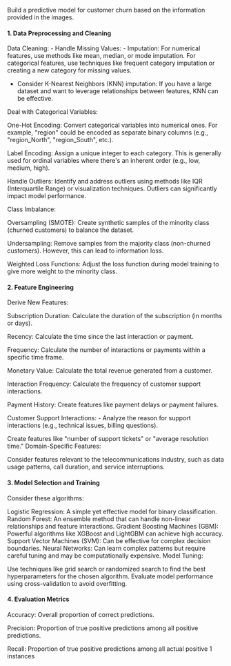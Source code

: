 Build a predictive model for customer churn based on the information provided in the images.

#### 1. Data Preprocessing and Cleaning

Data Cleaning: - Handle Missing Values: - Imputation: For numerical features, use methods like mean, median, or mode imputation. For categorical features, use techniques like frequent category imputation or creating a new category for missing values.
- Consider K-Nearest Neighbors (KNN) imputation: If you have a large dataset and want to leverage relationships between features, KNN can be effective.

Deal with Categorical Variables:

One-Hot Encoding: Convert categorical variables into numerical ones. For example, "region" could be encoded as separate binary columns (e.g., "region_North", "region_South", etc.).

Label Encoding: Assign a unique integer to each category. This is generally used for ordinal variables where there's an inherent order (e.g., low, medium, high).

Handle Outliers: Identify and address outliers using methods like IQR (Interquartile Range) or visualization techniques. Outliers can significantly impact model performance.

Class Imbalance:

Oversampling (SMOTE): Create synthetic samples of the minority class (churned customers) to balance the dataset.

Undersampling: Remove samples from the majority class (non-churned customers). However, this can lead to information loss.

Weighted Loss Functions: Adjust the loss function during model training to give more weight to the minority class.

#### 2. Feature Engineering

Derive New Features:

Subscription Duration: Calculate the duration of the subscription (in months or days).

Recency: Calculate the time since the last interaction or payment.

Frequency: Calculate the number of interactions or payments within a specific time frame.

Monetary Value: Calculate the total revenue generated from a customer.

Interaction Frequency: Calculate the frequency of customer support interactions.

Payment History: Create features like payment delays or payment failures.

Customer Support Interactions: - Analyze the reason for support interactions (e.g., technical issues, billing questions).

Create features like "number of support tickets" or "average resolution time."
Domain-Specific Features:

Consider features relevant to the telecommunications industry, such as data usage patterns, call duration, and service interruptions.

#### 3. Model Selection and Training

Consider these algorithms:

Logistic Regression: A simple yet effective model for binary classification.
Random Forest: An ensemble method that can handle non-linear relationships and feature interactions.
Gradient Boosting Machines (GBM): Powerful algorithms like XGBoost and LightGBM can achieve high accuracy.
Support Vector Machines (SVM): Can be effective for complex decision boundaries.
Neural Networks: Can learn complex patterns but require careful tuning and may be computationally expensive.
Model Tuning:

Use techniques like grid search or randomized search to find the best hyperparameters for the chosen algorithm.
Evaluate model performance using cross-validation to avoid overfitting.

#### 4. Evaluation Metrics

Accuracy: Overall proportion of correct predictions.

Precision: Proportion of true positive predictions among all positive predictions.

Recall: Proportion of true positive predictions among all actual positive 1  instances
